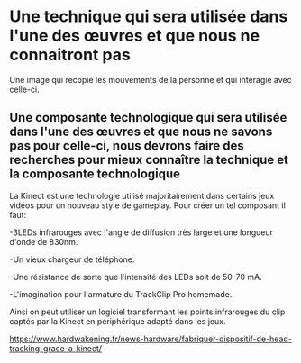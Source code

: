 # Une technique qui sera utilisée dans l'une des œuvres et que nous ne connaitront pas
Une image qui recopie les mouvements de la personne et qui interagie avec celle-ci.

## Une composante technologique qui sera utilisée dans l'une des œuvres et que nous ne savons pas pour celle-ci, nous devrons faire des recherches pour mieux connaître la technique et la composante technologique
La Kinect est une technologie utilisé majoritairement dans certains jeux vidéos pour un nouveau style de gameplay. Pour créer un tel composant il faut:

-3LEDs infrarouges avec l'angle de diffusion très large et une longueur d'onde de 830nm.

-Un vieux chargeur de téléphone.

-Une résistance de sorte que l'intensité des LEDs soit de 50-70 mA.

-L'imagination pour l'armature du TrackClip Pro homemade.


Ainsi on peut utiliser un logiciel transformant les points infrarouges du clip captés par la Kinect en périphérique adapté dans les jeux.

https://www.hardwakening.fr/news-hardware/fabriquer-dispositif-de-head-tracking-grace-a-kinect/
